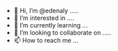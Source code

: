 - 👋 Hi, I’m @edenaly .....
- 👀 I’m interested in ....
- 🌱 I’m currently learning ...
- 💞️ I’m looking to collaborate on .....
- 📫 How to reach me ...

<!---
edenaly/edenaly is a ✨ special ✨ repository because its `README.md` (this file) appears on your GitHub profile.
You can click the Preview link to take a look at your changes.
--->
